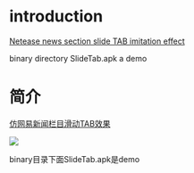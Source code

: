 
# introduction #
[Netease news section slide TAB imitation effect](http://my.oschina.net/droidwolf/blog/285412 "Netease news section slide TAB imitation effect")

binary directory SlideTab.apk a demo

# 简介 #
[仿网易新闻栏目滑动TAB效果](http://my.oschina.net/droidwolf/blog/285412 "仿网易新闻栏目滑动TAB效果")

![](http://static.oschina.net/uploads/img/201406/30143520_cmTk.gif)

binary目录下面SlideTab.apk是demo